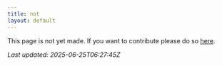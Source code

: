 ```yaml
---
title: not
layout: default
---
```


This page is not yet made. If you want to contribute please do so [here](https://github.com/CrazyH2/Bigstone/blob/wiki/components/not.md).

_Last updated: 2025-06-25T06:27:45Z_
